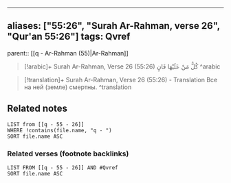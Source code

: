 
---
aliases: ["55:26", "Surah Ar-Rahman, verse 26", "Qur'an 55:26"]
tags: Qvref
---

parent:: [[q - Ar-Rahman (55)|Ar-Rahman]]

> [!arabic]+ Surah Ar-Rahman, Verse 26 (55:26)
> <span class="quran-arabic">كُلُّ مَنْ عَلَيْهَا فَانٍ</span>
^arabic

> [!translation]+ Surah Ar-Rahman, Verse 26 (55:26) - Translation
> Все на ней (земле) смертны.
^translation



## Related notes
```dataview
LIST from [[q - 55 - 26]]
WHERE !contains(file.name, "q - ")
SORT file.name ASC
```

### Related verses (footnote backlinks)
```dataview
LIST FROM [[q - 55 - 26]] AND #Qvref
SORT file.name ASC
```

